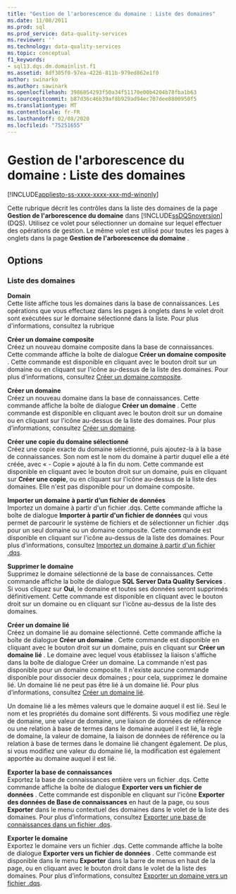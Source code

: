 ```yaml
---
title: "Gestion de l'arborescence du domaine : Liste des domaines"
ms.date: 11/08/2011
ms.prod: sql
ms.prod_service: data-quality-services
ms.reviewer: ''
ms.technology: data-quality-services
ms.topic: conceptual
f1_keywords:
- sql13.dqs.dm.domainlist.f1
ms.assetid: 8df305f0-97ea-4226-811b-979ed862e1f0
author: swinarko
ms.author: sawinark
ms.openlocfilehash: 3986854293f50a34f51170e00b4204b78fba1b63
ms.sourcegitcommit: b87d36c46b39af8b929ad94ec707dee8800950f5
ms.translationtype: MT
ms.contentlocale: fr-FR
ms.lasthandoff: 02/08/2020
ms.locfileid: "75251655"
---
```

# <a name="domain-management-domain-list"></a>Gestion de l'arborescence du domaine : Liste des domaines

[!INCLUDE[appliesto-ss-xxxx-xxxx-xxx-md-winonly](../includes/appliesto-ss-xxxx-xxxx-xxx-md-winonly.md)]

  Cette rubrique décrit les contrôles dans la liste des domaines de la page **Gestion de l'arborescence du domaine** dans [!INCLUDE[ssDQSnoversion](../includes/ssdqsnoversion-md.md)] (DQS). Utilisez ce volet pour sélectionner un domaine sur lequel effectuer des opérations de gestion. Le même volet est utilisé pour toutes les pages à onglets dans la page **Gestion de l'arborescence du domaine** .  
  
## <a name="options"></a>Options  
  
### <a name="domains-list"></a>Liste des domaines  
 **Domain**  
 Cette liste affiche tous les domaines dans la base de connaissances. Les opérations que vous effectuez dans les pages à onglets dans le volet droit sont exécutées sur le domaine sélectionné dans la liste. Pour plus d'informations, consultez la rubrique  
  
 **Créer un domaine composite**  
 Créez un nouveau domaine composite dans la base de connaissances. Cette commande affiche la boîte de dialogue **Créer un domaine composite** . Cette commande est disponible en cliquant avec le bouton droit sur un domaine ou en cliquant sur l'icône au-dessus de la liste des domaines. Pour plus d’informations, consultez [Créer un domaine composite](../data-quality-services/create-a-composite-domain.md).  
  
 **Créer un domaine**  
 Créez un nouveau domaine dans la base de connaissances. Cette commande affiche la boîte de dialogue **Créer un domaine** . Cette commande est disponible en cliquant avec le bouton droit sur un domaine ou en cliquant sur l'icône au-dessus de la liste des domaines. Pour plus d’informations, consultez [Créer un domaine](../data-quality-services/create-a-domain.md).  
  
 **Créer une copie du domaine sélectionné**  
 Créez une copie exacte du domaine sélectionné, puis ajoutez-la à la base de connaissances. Son nom est le nom du domaine à partir duquel elle a été créée, avec « - Copie » ajouté à la fin du nom. Cette commande est disponible en cliquant avec le bouton droit sur un domaine, puis en cliquant sur **Créer une copie**, ou en cliquant sur l'icône au-dessus de la liste des domaines. Elle n'est pas disponible pour un domaine composite.  
  
 **Importer un domaine à partir d’un fichier de données**  
 Importez un domaine à partir d'un fichier .dqs. Cette commande affiche la boîte de dialogue **Importer à partir d'un fichier de données** qui vous permet de parcourir le système de fichiers et de sélectionner un fichier .dqs pour un seul domaine ou un domaine composite. Cette commande est disponible en cliquant sur l'icône au-dessus de la liste des domaines. Pour plus d’informations, consultez [Importez un domaine à partir d'un fichier .dqs](../data-quality-services/import-a-domain-from-a-dqs-file.md).  
  
 **Supprimer le domaine**  
 Supprimez le domaine sélectionné de la base de connaissances. Cette commande affiche la boîte de dialogue **SQL Server Data Quality Services** . Si vous cliquez sur **Oui**, le domaine et toutes ses données seront supprimés définitivement. Cette commande est disponible en cliquant avec le bouton droit sur un domaine ou en cliquant sur l'icône au-dessus de la liste des domaines.  
  
 **Créer un domaine lié**  
 Créez un domaine lié au domaine sélectionné. Cette commande affiche la boîte de dialogue **Créer un domaine** . Cette commande est disponible en cliquant avec le bouton droit sur un domaine, puis en cliquant sur **Créer un domaine lié** . Le domaine avec lequel vous établissez la liaison s'affiche dans la boîte de dialogue Créer un domaine. La commande n'est pas disponible pour un domaine composite. Il n'existe aucune commande disponible pour dissocier deux domaines ; pour cela, supprimez le domaine lié. Un domaine lié ne peut pas être lié à un domaine lié. Pour plus d’informations, consultez [Créer un domaine lié](../data-quality-services/create-a-linked-domain.md).  
  
 Un domaine lié a les mêmes valeurs que le domaine auquel il est lié. Seul le nom et les propriétés du domaine sont différents. Si vous modifiez une règle de domaine, une valeur de domaine, une liaison de données de référence ou une relation à base de termes dans le domaine auquel il est lié, la règle de domaine, la valeur de domaine, la liaison de données de référence ou la relation à base de termes dans le domaine lié changent également. De plus, si vous modifiez une valeur du domaine lié, la modification est également apportée au domaine auquel il est lié.  
  
 **Exporter la base de connaissances**  
 Exportez la base de connaissances entière vers un fichier .dqs. Cette commande affiche la boîte de dialogue **Exporter vers un fichier de données** . Cette commande est disponible en cliquant sur l'icône **Exporter des données de Base de connaissances** en haut de la page, ou sous **Exporter** dans le menu contextuel des domaines dans le volet de la liste des domaines. Pour plus d’informations, consultez [Exporter une base de connaissances dans un fichier .dqs](../data-quality-services/export-a-knowledge-base-to-a-dqs-file.md).  
  
 **Exporter le domaine**  
 Exportez le domaine vers un fichier .dqs. Cette commande affiche la boîte de dialogue **Exporter vers un fichier de données** . Cette commande est disponible dans le menu **Exporter** dans la barre de menus en haut de la page, ou en cliquant avec le bouton droit dans le volet de la liste des domaines. Pour plus d’informations, consultez [Exporter un domaine vers un fichier .dqs](../data-quality-services/export-a-domain-to-a-dqs-file.md).  
  
  
